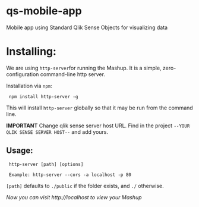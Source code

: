 # qs-mobile-app
Mobile app using Standard Qlik Sense Objects for visualizing data

# Installing:
We are using `http-server`for running the Mashup. It is a simple, zero-configuration command-line http server.

Installation via `npm`:

     npm install http-server -g

This will install `http-server` globally so that it may be run from the command line.

**IMPORTANT**
Change qlik sense server host URL. Find in the project `--YOUR QLIK SENSE SERVER HOST--` and add yours. 

## Usage:

     http-server [path] [options]
     
     Example: http-server --cors -a localhost -p 80

`[path]` defaults to `./public` if the folder exists, and `./` otherwise.

*Now you can visit http://localhost to view your Mashup*
